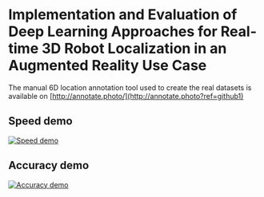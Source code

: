 # Implementation and Evaluation of Deep Learning Approaches for Real-time 3D Robot Localization in an Augmented Reality Use Case

The manual 6D location annotation tool used to create the real datasets is available on [http://annotate.photo/](http://annotate.photo?ref=github1)

## Speed demo

[![Speed demo](https://img.youtube.com/vi/4mMKnfgYzVU/0.jpg)](https://www.youtube.com/watch?v=4mMKnfgYzVU)


## Accuracy demo

[![Accuracy demo](https://img.youtube.com/vi/d-I8oVhZjPM/0.jpg)](https://www.youtube.com/watch?v=d-I8oVhZjPM)
